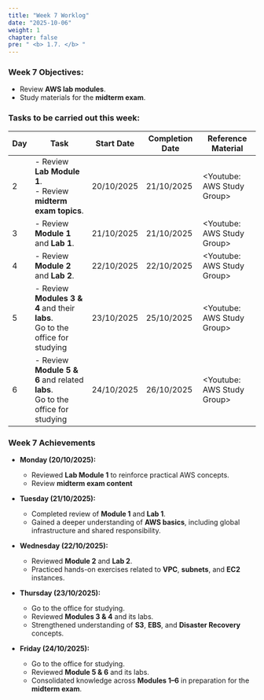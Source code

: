 ```yaml
---
title: "Week 7 Worklog"
date: "2025-10-06"
weight: 1
chapter: false
pre: " <b> 1.7. </b> "
---
```


### Week 7 Objectives:

* Review **AWS lab modules**.
* Study materials for the **midterm exam**.

### Tasks to be carried out this week:
| Day | Task                                                                               | Start Date | Completion Date | Reference Material           |
| --- |------------------------------------------------------------------------------------|------------|-----------------|------------------------------|
| 2   | - Review **Lab Module 1**. <br> - Review **midterm exam topics**.                  | 20/10/2025 | 21/10/2025      | <Youtube: AWS Study Group>   |
| 3   | - Review **Module 1** and **Lab 1**.                                               | 21/10/2025 | 21/10/2025      | <Youtube: AWS Study Group>   |
| 4   | - Review **Module 2** and **Lab 2**.                                               | 22/10/2025 | 22/10/2025      | <Youtube: AWS Study Group>   |
| 5   | - Review **Modules 3 & 4** and their **labs**. <br> Go to the office for studying  | 23/10/2025 | 25/10/2025      | <Youtube: AWS Study Group>   |
| 6   | - Review **Module 5 & 6** and related **labs**. <br> Go to the office for studying | 24/10/2025 | 26/10/2025      | <Youtube: AWS Study Group>   |

### Week 7 Achievements

* **Monday (20/10/2025):**
    - Reviewed **Lab Module 1** to reinforce practical AWS concepts.
    - Review **midterm exam content**

* **Tuesday (21/10/2025):**
    - Completed review of **Module 1** and **Lab 1**.
    - Gained a deeper understanding of **AWS basics**, including global infrastructure and shared responsibility.

* **Wednesday (22/10/2025):**
    - Reviewed **Module 2** and **Lab 2**.
    - Practiced hands-on exercises related to **VPC**, **subnets**, and **EC2** instances.

* **Thursday (23/10/2025):**
    - Go to the office for studying.
    - Reviewed **Modules 3 & 4** and its labs.
    - Strengthened understanding of **S3**, **EBS**, and **Disaster Recovery** concepts.

* **Friday (24/10/2025):**
    - Go to the office for studying.
    - Reviewed **Module 5 & 6** and its labs.
    - Consolidated knowledge across **Modules 1–6** in preparation for the **midterm exam**.
